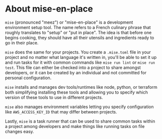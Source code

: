 # About mise-en-place

`mise` (pronounced "meez") or "mise-en-place" is a development environment setup tool.
The name refers to a French culinary phrase that roughly translates to "setup" or "put in place".
The idea is that before one begins cooking, they should have all their utensils and ingredients
ready to go in their place.

`mise` does the same for your projects. You create a `.mise.toml` file in your project
and no matter what language it's written in, you'll be able to
set it up and run tasks for it with common commands like `mise run lint` or `mise run test`.
This file can either be checked into a project to share amongst developers, or it can
be created by an individual and not committed for personal configuration.

`mise` installs and manages dev tools/runtimes like node, python, or terraform both
simplifying installing these tools and allowing you to specify which version of these
tools to use in different projects.

`mise` also manages environment variables letting you specify configuration like
`AWS_ACCESS_KEY_ID` that may differ between projects.

Lastly, `mise` is a task runner that can be used to share common tasks within
a project among developers and make things like running tasks on file changes
easy.
